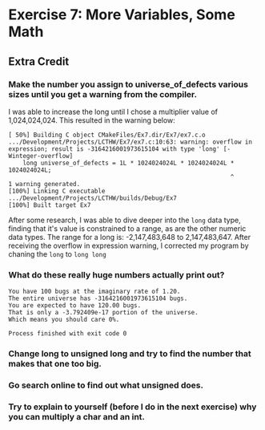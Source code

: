 # Exercise 7: More Variables, Some Math
## Extra Credit
### Make the number you assign to universe_of_defects various sizes until you get a warning from the compiler.
I was able to increase the long until I chose a multiplier value of 1,024,024,024. This resulted in the warning below:
```
[ 50%] Building C object CMakeFiles/Ex7.dir/Ex7/ex7.c.o
.../Development/Projects/LCTHW/Ex7/ex7.c:10:63: warning: overflow in expression; result is -3164216001973615104 with type 'long' [-Winteger-overflow]
    long universe_of_defects = 1L * 1024024024L * 1024024024L * 1024024024L;
                                                              ^
1 warning generated.
[100%] Linking C executable .../Development/Projects/LCTHW/builds/Debug/Ex7
[100%] Built target Ex7
```

After some research, I was able to dive deeper into the ```long``` data type, finding that it's value is constrained to a range, as are the other numeric data types.
The range for a long is: -2,147,483,648 to 2,147,483,647. After receiving the overflow in expression warning, I corrected my program by chaning the ```long``` to ```long long```
### What do these really huge numbers actually print out?
```
You have 100 bugs at the imaginary rate of 1.20.
The entire universe has -3164216001973615104 bugs.
You are expected to have 120.00 bugs.
That is only a -3.792409e-17 portion of the universe.
Which means you should care 0%.

Process finished with exit code 0
```
### Change long to unsigned long and try to find the number that makes that one too big.

### Go search online to find out what unsigned does.

### Try to explain to yourself (before I do in the next exercise) why you can multiply a char and an int.
